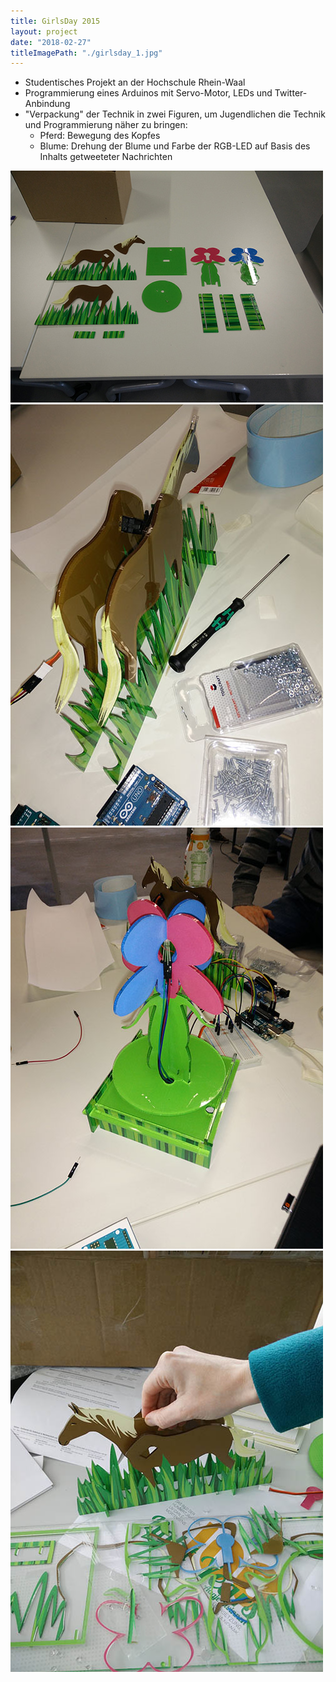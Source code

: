 ```yaml
---
title: GirlsDay 2015
layout: project
date: "2018-02-27"
titleImagePath: "./girlsday_1.jpg"
---
```

* Studentisches Projekt an der Hochschule Rhein-Waal
* Programmierung eines Arduinos mit Servo-Motor, LEDs und Twitter-Anbindung
* "Verpackung" der Technik in zwei Figuren, um Jugendlichen die Technik und Programmierung näher zu bringen:
  * Pferd: Bewegung des Kopfes
  * Blume: Drehung der Blume und Farbe der RGB-LED auf Basis des Inhalts getweeteter Nachrichten

<media-slider>
    <img src="./girlsday_1.jpg"/>
    <img src="./girlsday_2.jpg"/>
    <img src="./girlsday_3.jpg"/>
    <img src="./girlsday_4.jpg"/>
</media-slider>